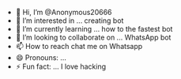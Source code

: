 - 👋 Hi, I’m @Anonymous20666
- 👀 I’m interested in ... creating bot
- 🌱 I’m currently learning ... how to the fastest bot 
- 💞️ I’m looking to collaborate on ... WhatsApp bot 
- 📫 How to reach chat me on Whatsapp 
- 😄 Pronouns: ... 
- ⚡ Fun fact: ... I love hacking 

<!--
[![Typing SVG](https://readme-typing-svg.demolab.com?font=Fira+Code&weight=200&pause=1000&color=2627F7&multiline=true&random=true&width=435&lines=I+AM+%C3%84%C3%91%C3%98%C3%91YM%C3%98US+MD+B%C3%98T+;TH%C3%8A+FASTEST+BOT+ALIVE+;WE+DON'T+DIE+)](https://git.io/typing-svg)
